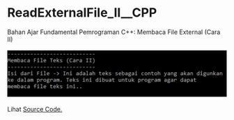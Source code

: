 # ReadExternalFile_II__CPP
Bahan Ajar Fundamental Pemrograman C++: Membaca File External (Cara II)<br><br>
<img src="https://github.com/RizkyKhapidsyah/ReadExternalFile_II__CPP/blob/master/Results/001.PNG"><br><br>
Lihat <a href="https://github.com/RizkyKhapidsyah/ReadExternalFile_II__CPP/blob/master/Source.cpp">Source Code.</a><br><br>
